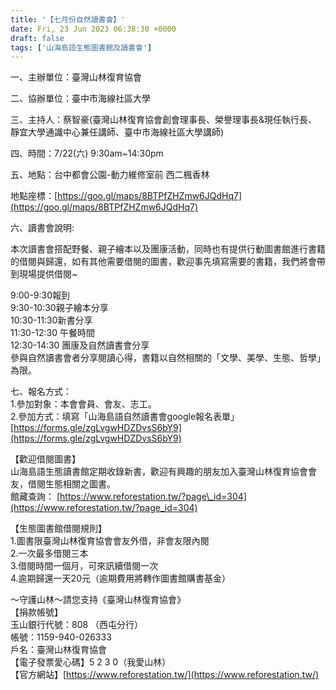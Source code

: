 ```yaml
---
title: '【七月份自然讀書會】'
date: Fri, 23 Jun 2023 06:38:30 +0000
draft: false
tags: ['山海島語生態圖書館及讀書會']
---
```


一、主辦單位：臺灣山林復育協會

二、協辦單位：臺中市海線社區大學

  
三、主持人：蔡智豪(臺灣山林復育協會創會理事長、榮譽理事長&現任執行長、靜宜大學通識中心兼任講師、臺中市海線社區大學講師)

四、時間：7/22(六) 9:30am~14:30pm

五、地點：台中都會公園-動力維修室前 西二楓香林 

地點座標：[https://goo.gl/maps/8BTPfZHZmw6JQdHq7](https://goo.gl/maps/8BTPfZHZmw6JQdHq7)

六、讀書會說明:

本次讀書會搭配野餐、親子繪本以及團康活動，同時也有提供行動圖書館進行書籍的借閱與歸還，如有其他需要借閱的圖書，歡迎事先填寫需要的書籍，我們將會帶到現場提供借閱~

9:00-9:30報到  
9:30-10:30親子繪本分享  
10:30-11:30新書分享  
11:30-12:30 午餐時間  
12:30-14:30 團康及自然讀書會分享  
參與自然讀書會者分享閱讀心得，書籍以自然相關的「文學、美學、生態、哲學」為限。

七、報名方式：  
1.參加對象：本會會員、會友、志工。  
2.參加方式：填寫「山海島語自然讀書會google報名表單」[https://forms.gle/zgLvgwHDZDvsS6bY9](https://forms.gle/zgLvgwHDZDvsS6bY9)  
  
【歡迎借閱圖書】  
山海島語生態讀書館定期收錄新書，歡迎有興趣的朋友加入臺灣山林復育協會會友，借閱生態相關之圖書。  
館藏查詢： [https://www.reforestation.tw/?page\_id=304](https://www.reforestation.tw/?page_id=304)  
  

【生態圖書館借閱規則】  
1.圖書限臺灣山林復育協會會友外借，非會友限內閱  
2.一次最多借閱三本  
3.借閱時間一個月，可來訊續借閱一次  
4.逾期歸還一天20元（逾期費用將轉作圖書館購書基金）

～守護山林～請您支持《臺灣山林復育協會》  
【捐款帳號】  
玉山銀行代號：808 （西屯分行）  
帳號：1159-940-026333  
戶名：臺灣山林復育協會  
【電子發票愛心碼】5 2 3 0（我愛山林）  
【官方網站】[https://www.reforestation.tw/](https://www.reforestation.tw/)